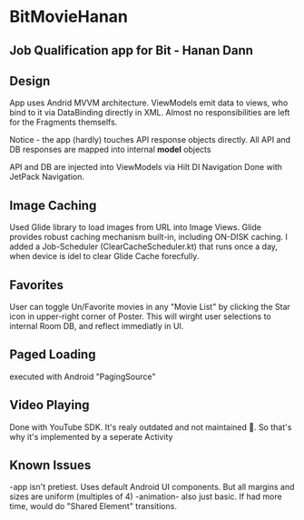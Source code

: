 # BitMovieHanan
## Job Qualification app for Bit - **Hanan Dann**

## Design
App uses Andrid MVVM architecture. ViewModels emit data to views, who bind to it via DataBinding directly in XML.
Almost no responsibilities are left for the Fragments themselfs.

Notice - the app (hardly) touches API response objects directly. All API and DB responses are mapped into internal **model** objects

API and DB are injected into ViewModels via Hilt DI
Navigation Done with JetPack Navigation.

## Image Caching
Used Glide library to load images from URL into Image Views.
Glide provides robust caching mechanism built-in, including ON-DISK caching.
I added a Job-Scheduler (ClearCacheScheduler.kt) that runs once a day, when device is idel to clear Glide Cache forecfully.

## Favorites
User can toggle Un/Favorite movies in any "Movie List" by clicking the Star icon in upper-right corner of Poster.
This will wirght user selections to internal Room DB, and reflect immediatly in UI.

## Paged Loading
executed with Android "PagingSource"

## Video Playing
Done with YouTube SDK. 
It's realy outdated and not maintained 🤯. So that's why it's implemented by a seperate Activity


## Known Issues
-app isn't pretiest. Uses default Android UI components. But all margins and sizes are uniform (multiples of 4)
-animation- also just basic. If had more time, would do "Shared Element" transitions.
